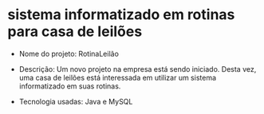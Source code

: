 
# sistema informatizado em rotinas para casa de leilões
- Nome do projeto: RotinaLeilão

- Descrição: Um novo projeto na empresa está sendo iniciado. Desta vez, uma casa de leilões está interessada em utilizar um sistema informatizado em suas rotinas.

- Tecnologia usadas: Java e MySQL
